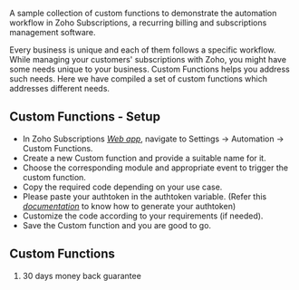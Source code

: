 A sample collection of custom functions to demonstrate the automation workflow in Zoho Subscriptions, a recurring billing and subscriptions management software.

Every business is unique and each of them follows a specific workflow. While managing your customers' subscriptions with Zoho, you might have some needs unique to your business. Custom Functions helps you address such needs. Here we have compiled a set of custom functions which addresses different needs.

## Custom Functions - Setup
- In Zoho Subscriptions [*Web app*](https://subscriptions.zoho.com/), navigate to Settings -> Automation -> Custom Functions.
- Create a new Custom function and provide a suitable name for it.
- Choose the corresponding module and appropriate event to trigger the custom function.
- Copy the required code depending on your use case.
- Please paste your authtoken in the authtoken variable. (Refer this [*documentation*](https://www.zoho.com/subscriptions/api/v1/#authentication) to know how to generate your authtoken)
- Customize the code according to your requirements (if needed).
- Save the Custom function and you are good to go.

## Custom Functions
1. 30 days money back guarantee
